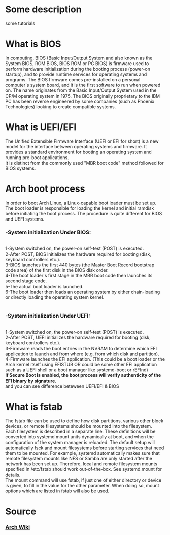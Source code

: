 # Some description
some tutorials

# What is BIOS
In computing, BIOS (Basic Input/Output System and also known as the System BIOS, ROM BIOS, BIOS ROM or PC BIOS) is firmware used to perform hardware initialization during the booting process (power-on startup), and to provide runtime services for operating systems and programs. The BIOS firmware comes pre-installed on a personal computer's system board, and it is the first software to run when powered on. The name originates from the Basic Input/Output System used in the CP/M operating system in 1975. The BIOS originally proprietary to the IBM PC has been reverse engineered by some companies (such as Phoenix Technologies) looking to create compatible systems.

# What is UEFI/EFI
The Unified Extensible Firmware Interface (UEFI or EFI for short) is a new model for the interface between operating systems and firmware. It provides a standard environment for booting an operating system and running pre-boot applications.<br>
It is distinct from the commonly used "MBR boot code" method followed for BIOS systems.

# Arch boot process
In order to boot Arch Linux, a Linux-capable boot loader must be set up. The boot loader is responsible for loading the kernel and initial ramdisk before initiating the boot process. The procedure is quite different for BIOS and UEFI systems.<br>
<h3>-System initialization Under BIOS:</h3><br>
1-System switched on, the power-on self-test (POST) is executed.<br>
2-After POST, BIOS initializes the hardware required for booting (disk, keyboard controllers etc.).<br>
3-BIOS launches the first 440 bytes (the Master Boot Record bootstrap code area) of the first disk in the BIOS disk order.<br>
4-The boot loader's first stage in the MBR boot code then launches its second stage code.<br>
5-The actual boot loader is launched.<br>
6-The boot loader then loads an operating system by either chain-loading or directly loading the operating system kernel.<br><br>

<h3>-System initialization Under UEFI:</h3><br>
1-System switched on, the power-on self-test (POST) is executed.<br>
2-After POST, UEFI initializes the hardware required for booting (disk, keyboard controllers etc.).<br>
3-Firmware reads the boot entries in the NVRAM to determine which EFI application to launch and from where (e.g. from which disk and partition).<br>
4-Firmware launches the EFI application. (This could be a boot loader or the Arch kernel itself using EFISTUB OR could be some other EFI application such as a UEFI shell or a boot manager like systemd-boot or rEFInd)<br>
<b>If Secure Boot is enabled, the boot process will verify authenticity of the EFI binary by signature. </b><br>
and you can see difference beteween UEFI/EFI & BIOS<br?
<img src="https://github.com/am-shm/ArchInstaller/blob/main/about/image.png">

# What is fstab
The fstab file can be used to define how disk partitions, various other block devices, or remote filesystems should be mounted into the filesystem.<br>
Each filesystem is described in a separate line. These definitions will be converted into systemd mount units dynamically at boot, and when the configuration of the system manager is reloaded. The default setup will automatically fsck and mount filesystems before starting services that need them to be mounted. For example, systemd automatically makes sure that remote filesystem mounts like NFS or Samba are only started after the network has been set up. Therefore, local and remote filesystem mounts specified in /etc/fstab should work out-of-the-box. See systemd.mount for details. <br>
The mount command will use fstab, if just one of either directory or device is given, to fill in the value for the other parameter. When doing so, mount options which are listed in fstab will also be used. 

# Source
<a href="https://wiki.archlinux.org">
  <h3>Arch Wiki</h3>
</a>
